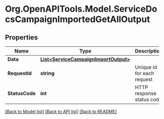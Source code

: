# Org.OpenAPITools.Model.ServiceDocsCampaignImportedGetAllOutput

## Properties

Name | Type | Description | Notes
------------ | ------------- | ------------- | -------------
**Data** | [**List&lt;ServiceCampaignImportOutput&gt;**](ServiceCampaignImportOutput.md) |  | [optional] 
**RequestId** | **string** | Unique id for each request | [optional] 
**StatusCode** | **int** | HTTP response status code | [optional] 

[[Back to Model list]](../README.md#documentation-for-models) [[Back to API list]](../README.md#documentation-for-api-endpoints) [[Back to README]](../README.md)

